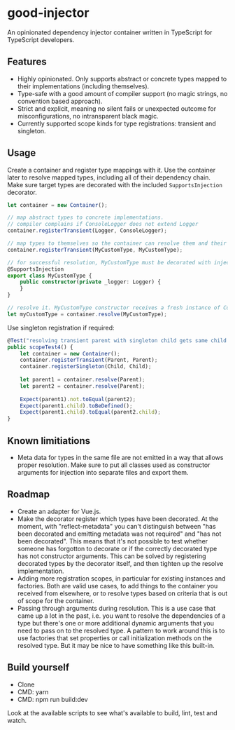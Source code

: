 # good-injector
An opinionated dependency injector container written in TypeScript for TypeScript developers.

## Features

* Highly opinionated. Only supports abstract or concrete types mapped to their implementations (including themselves).
* Type-safe with a good amount of compiler support (no magic strings, no convention based approach).
* Strict and explicit, meaning no silent fails or unexpected outcome for misconfigurations, no intransparent black magic.
* Currently supported scope kinds for type registrations: transient and singleton.

## Usage

Create a container and register type mappings with it. Use the container later to resolve mapped types, including all of their dependency chain. Make sure target types are decorated with the included `SupportsInjection` decorator.

```ts
let container = new Container();

// map abstract types to concrete implementations. 
// compiler complains if ConsoleLogger does not extend Logger
container.registerTransient(Logger, ConsoleLogger);

// map types to themselves so the container can resolve them and their dependencies
container.registerTransient(MyCustomType, MyCustomType);

// for successful resolution, MyCustomType must be decorated with injection support
@SupportsInjection
export class MyCustomType {
    public constructor(private _logger: Logger) {
    }
}

// resolve it. MyCustomType constructor receives a fresh instance of ConsoleLogger
let myCustomType = container.resolve(MyCustomType);
```

Use singleton registration if required:

```ts
@Test("resolving transient parent with singleton child gets same child instance every time")
public scopeTest4() {      
    let container = new Container();        
    container.registerTransient(Parent, Parent);
    container.registerSingleton(Child, Child);
    
    let parent1 = container.resolve(Parent);
    let parent2 = container.resolve(Parent);
            
    Expect(parent1).not.toEqual(parent2);
    Expect(parent1.child).toBeDefined();
    Expect(parent1.child).toEqual(parent2.child);
}
```

## Known limitiations

* Meta data for types in the same file are not emitted in a way that allows proper resolution. Make sure to put all classes used as constructor arguments for injection into separate files and export them.

## Roadmap

* Create an adapter for Vue.js.
* Make the decorator register which types have been decorated. At the moment, with "reflect-metadata" you can't distinguish between "has been decorated and emitting metadata was not required" and "has not been decorated". This means that it's not possible to test whether someone has forgotton to decorate or if the correctly decorated type has not constructor arguments. This can be solved by registering decorated types by the decorator itself, and then tighten up the resolve implementation.
* Adding more registration scopes, in particular for existing instances and factories. Both are valid use cases, to add things to the container you received from elsewhere, or to resolve types based on criteria that is out of scope for the container.
* Passing through arguments during resolution. This is a use case that came up a lot in the past, i.e. you want to resolve the dependencies of a type but there's one or more additional dynamic arguments that you need to pass on to the resolved type. A pattern to work around this is to use factories that set properties or call initialization methods on the resolved type. But it may be nice to have something like this built-in.

## Build yourself

* Clone
* CMD: yarn
* CMD: npm run build:dev

Look at the available scripts to see what's available to build, lint, test and watch.
